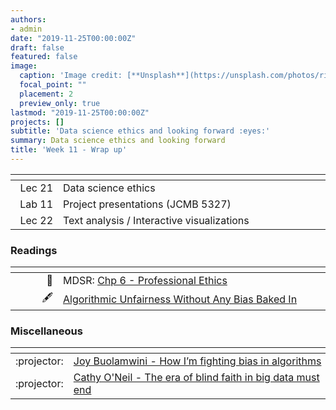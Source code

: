 ```yaml
---
authors:
- admin
date: "2019-11-25T00:00:00Z"
draft: false
featured: false
image:
  caption: 'Image credit: [**Unsplash**](https://unsplash.com/photos/riYdn15o96U)'
  focal_point: ""
  placement: 2
  preview_only: true
lastmod: "2019-11-25T00:00:00Z"
projects: []
subtitle: 'Data science ethics and looking forward :eyes:'
summary: Data science ethics and looking forward
title: 'Week 11 - Wrap up'
---
```


| <div style="width:60px"></div>  | <div style="width:420px"></div> |  <div style="width:190px"></div>   |
|---:|---|---|
| Lec 21 | Data science ethics |
| Lab 11 | Project presentations (JCMB 5327) |
| Lec 22 | Text analysis / Interactive visualizations |

### Readings

| <div style="width:60px"></div>  | <div style="width:420px"></div>  |  <div style="width:190px"></div> |
|----:|---|---|
| :open_book: | MDSR: [Chp 6 - Professional Ethics](https://mdsr-book.github.io/excerpts/mdsr-ethics.pdf) | **Required** |
| :fountain_pen: | [Algorithmic Unfairness Without Any Bias Baked In](http://aaronsadventures.blogspot.com/2019/01/discussion-of-unfairness-in-machine.html) |  |


### Miscellaneous

| <div style="width:60px"></div>  | <div style="width:420px"></div>  |  <div style="width:190px"></div> |
|----:|---|---|
| :projector:  | [Joy Buolamwini - How I’m fighting bias in algorithms](https://www.ted.com/talks/joy_buolamwini_how_i_m_fighting_bias_in_algorithms) | |
| :projector:  | [Cathy O'Neil - The era of blind faith in big data must end](https://www.youtube.com/watch?v=_2u_eHHzRto) | |
